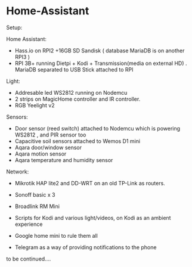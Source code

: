 # Home-Assistant



Setup:

Home Assistant:
- Hass.io on RPI2 +16GB SD Sandisk ( database MariaDB is on another RPI3 )
- RPI 3B+ running Dietpi + Kodi + Transmission(media on external HD) .  MariaDB separated to USB Stick attached to RPI


Light:
- Addresable led WS2812 running on Nodemcu
- 2 strips on MagicHome controller and IR controller.
- RGB Yeelight v2

Sensors:
- Door sensor (reed switch) attached to Nodemcu which is powering WS2812 , and PIR sensor too
- Capacitive soil sensors attached to  Wemos D1 mini
- Aqara door/window sensor 
- Aqara motion sensor 
- Aqara temperature and humidity sensor 


Network:
- Mikrotik HAP lite2 and DD-WRT on an old TP-Link as routers.

- Sonoff basic x 3
- Broadlink RM Mini
- Scripts for Kodi and various light/videos, on Kodi as an ambient experience
- Google home mini to rule them all
- Telegram as a way of providing notifications to the phone

to be continued....
